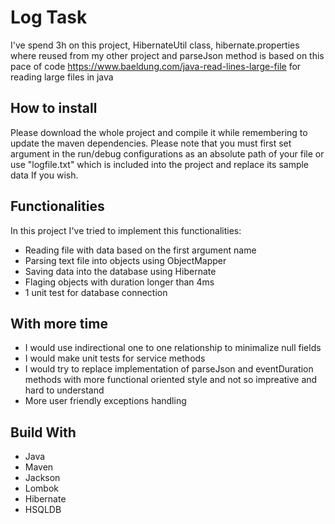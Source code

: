 # Log Task
I've spend 3h on this project, HibernateUtil class, hibernate.properties where reused from my other project and parseJson method is based on this pace of code https://www.baeldung.com/java-read-lines-large-file for reading large files in java
## How to install
Please download the whole project and compile it while remembering to update the maven dependencies. Please note that you must first set argument in the run/debug configurations as an absolute path of your file or use "logfile.txt" which is included into the project and replace its sample data If you wish.
## Functionalities 
In this project I've tried to implement this functionalities:
* Reading file with data based on the first argument name
* Parsing text file into objects using ObjectMapper
* Saving data into the database using Hibernate
* Flaging objects with duration longer than 4ms
* 1 unit test for database connection
## With more time
* I would use indirectional one to one relationship to minimalize null fields
* I would make unit tests for service methods
* I would try to replace implementation of parseJson and eventDuration methods with more functional oriented style and not so impreative and hard to understand
* More user friendly exceptions handling
## Build With
* Java
* Maven
* Jackson
* Lombok
* Hibernate
* HSQLDB
